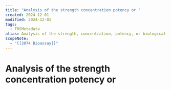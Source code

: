 ```yaml
---
title: "Analysis of the strength concentration potency or "
created: 2024-12-01
modified: 2024-12-01
tags:
  - TBSMetadata
alias: Analysis of the strength, concentration, potency, or biological activity of a substance, such as a drug or hormone, carried out by comparing its effects with those of a standard preparation on a culture of living cells or of a test organism.
scopeNote:
  - "[[2074 Bioassay]]"
---
```

# Analysis of the strength concentration potency or
